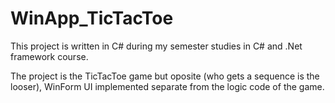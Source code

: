 # WinApp_TicTacToe
This project is written in C# during my semester studies in C# and .Net framework course. 

The project is the TicTacToe game but oposite (who gets a sequence is the looser), WinForm UI implemented separate from the logic code of the game.